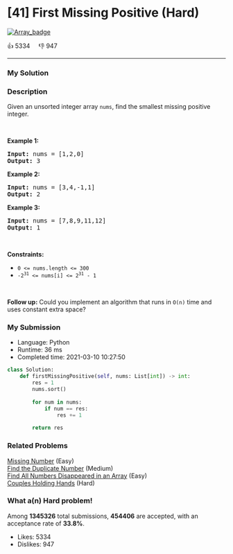 # [41] First Missing Positive (Hard)

[![Array_badge](https://img.shields.io/badge/topic-Array-green.svg)](https://leetcode.com/problems/first-missing-positive/) 

:+1: 5334 &nbsp; &nbsp; :thumbsdown: 947

---

### My Solution


### Description
<p>Given an unsorted integer array <code>nums</code>, find the smallest missing positive integer.</p>

<p>&nbsp;</p>
<p><strong>Example 1:</strong></p>
<pre><strong>Input:</strong> nums = [1,2,0]
<strong>Output:</strong> 3
</pre><p><strong>Example 2:</strong></p>
<pre><strong>Input:</strong> nums = [3,4,-1,1]
<strong>Output:</strong> 2
</pre><p><strong>Example 3:</strong></p>
<pre><strong>Input:</strong> nums = [7,8,9,11,12]
<strong>Output:</strong> 1
</pre>
<p>&nbsp;</p>
<p><strong>Constraints:</strong></p>

<ul>
	<li><code>0 &lt;= nums.length &lt;= 300</code></li>
	<li><code>-2<sup>31</sup> &lt;= nums[i] &lt;= 2<sup>31</sup> - 1</code></li>
</ul>

<p>&nbsp;</p>
<p><strong>Follow up:</strong> Could you implement an algorithm that runs in <code>O(n)</code> time and uses constant extra space?</p>



### My Submission

- Language: Python
- Runtime: 36 ms
- Completed time: 2021-03-10 10:27:50

```Python
class Solution:
    def firstMissingPositive(self, nums: List[int]) -> int:
        res = 1
        nums.sort()
        
        for num in nums:
            if num == res:
                res += 1
        
        return res
```


### Related Problems
[Missing Number](https://leetcode.com/problems/missing-number/) (Easy) <br>
[Find the Duplicate Number](https://leetcode.com/problems/find-the-duplicate-number/) (Medium) <br>
[Find All Numbers Disappeared in an Array](https://leetcode.com/problems/find-all-numbers-disappeared-in-an-array/) (Easy) <br>
[Couples Holding Hands](https://leetcode.com/problems/couples-holding-hands/) (Hard) <br>



### What a(n) Hard problem!
Among **1345326** total submissions, **454406** are accepted, with an acceptance rate of **33.8%**. <br>

- Likes: 5334
- Dislikes: 947

